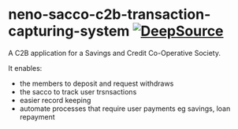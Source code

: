 # neno-sacco-c2b-transaction-capturing-system  [![DeepSource](https://deepsource.io/gh/lelerukjaymoh/neno-sacco-c2b-transaction-capturing-system.svg/?label=active+issues&show_trend=true&token=QO1GjzbLWtOFqR3OhrHaRTjl)](https://deepsource.io/gh/lelerukjaymoh/neno-sacco-c2b-transaction-capturing-system/?ref=repository-badge)

A C2B application for a Savings and Credit Co-Operative Society. 

It enables:
- the members to deposit and request withdraws
- the sacco to track user trsnsactions 
- easier record keeping
- automate processes that require user payments eg savings, loan repayment

